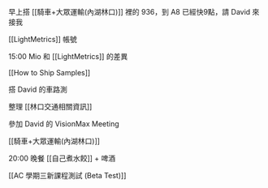 
早上搭 [[騎車+大眾運輸(內湖林口)]] 裡的 936，到 A8 已經快9點，請 David 來接我

[[LightMetrics]] 帳號

15:00 Mio 和 [[LightMetrics]] 的差異

[[How to Ship Samples]]

搭 David 的車路測

整理 [[林口交通相關資訊]]

參加 David 的 VisionMax Meeting 

[[騎車+大眾運輸(內湖林口)]]

20:00 晚餐 [[自己煮水餃]] + 啤酒

[[AC 學期三新課程測試 (Beta Test)]]